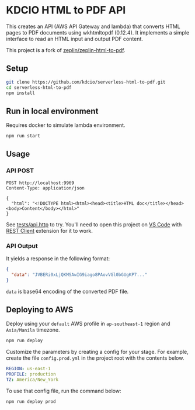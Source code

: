 # KDCIO HTML to PDF API

This creates an API (AWS API Gateway and lambda) that converts HTML pages to PDF documents using wkhtmltopdf (0.12.4). It implements a simple interface to read an HTML input and output PDF content.

This project is a fork of [zeplin/zeplin-html-to-pdf](https://github.com/zeplin/zeplin-html-to-pdf).

## Setup

```bash
git clone https://github.com/kdcio/serverless-html-to-pdf.git
cd serverless-html-to-pdf
npm install
```

## Run in local environment

Requires docker to simulate lambda environment.

```bash
npm run start
```

## Usage

### API POST

```http
POST http://localhost:9969
Content-Type: application/json

{
  "html": "<!DOCTYPE html><html><head><title>HTML doc</title></head><body>Content</body></html>"
}
```

See [tests/api.http](tests/api.http) to try. You'll need to open this project on [VS Code](https://code.visualstudio.com/https://code.visualstudio.com/) with [REST Client](https://marketplace.visualstudio.com/items?itemName=humao.rest-client) extension for it to work.

### API Output

It yields a response in the following format:

```json
{
  "data": "JVBERi0xLjQKMSAwIG9iago8PAovVGl0bGUgKP7..."
}
```

`data` is base64 encoding of the converted PDF file.

## Deploying to AWS

Deploy using your `default` AWS profile in `ap-southeast-1` region and `Asia/Manila` timezone.

```bash
npm run deploy
```

Customize the parameters by creating a config for your stage. For example, create the file `config.prod.yml` in the project root with the contents below.

```yml
REGION: us-east-1
PROFILE: production
TZ: America/New_York
```

To use that config file, run the command below:

```bash
npm run deploy prod
```

